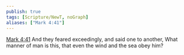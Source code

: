 ```yaml
---
publish: true
tags: [Scripture/NewT, noGraph]
aliases: ["Mark 4:41"]
---
```

[Mark 4:41](https://churchofjesuschrist.org/study/scriptures/nt/mark/4?lang=eng&id=p41#p41) And they feared exceedingly, and said one to another, What manner of man is this, that even the wind and the sea obey him?




